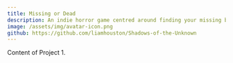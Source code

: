 ```yaml
---
title: Missing or Dead
description: An indie horror game centred around finding your missing brother!
image: /assets/img/avatar-icon.png
github: https://github.com/liamhouston/Shadows-of-the-Unknown
---
```


Content of Project 1.